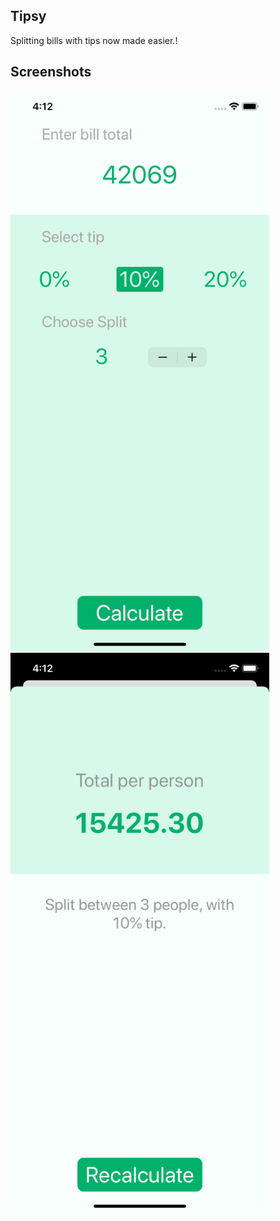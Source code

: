 ## Tipsy

Splitting bills with tips now made easier.! 

## Screenshots

<img src= "iPhone11-Screenshot1.png" width="414" height="896" >  <img src= "iPhone11-Screenshot2.png" width="414" height="896" >